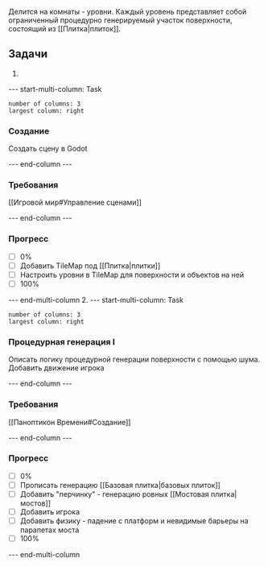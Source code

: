 Делится на комнаты - уровни. Каждый уровень представляет собой ограниченный процедурно генерируемый участок поверхности, состоящий из [[Плитка|плиток]].
## Задачи

1.  
--- start-multi-column: Task
```column-settings  
number of columns: 3
largest column: right
```
### Создание
Создать сцену в Godot

--- end-column ---

### Требования
[[Игровой мир#Управление сценами]]

--- end-column ---

### Прогресс
- [ ] 0%
- [ ] Добавить TileMap под [[Плитка|плитки]]
- [ ] Настроить уровни в TileMap для поверхности и объектов на ней
- [ ] 100%

--- end-multi-column
2. 
--- start-multi-column: Task
```column-settings  
number of columns: 3
largest column: right
```
### Процедурная генерация I
Описать логику процедурной генерации поверхности с помощью шума. Добавить движение игрока

--- end-column ---

### Требования
[[Паноптикон Времени#Создание]]

--- end-column ---

### Прогресс
- [ ] 0%
- [ ] Прописать генерацию [[Базовая плитка|базовых плиток]]
- [ ] Добавить "перчинку" - генерацию ровных [[Мостовая плитка|мостов]]
- [ ] Добавить игрока
- [ ] Добавить физику - падение с платформ и невидимые барьеры на парапетах моста
- [ ] 100%

--- end-multi-column